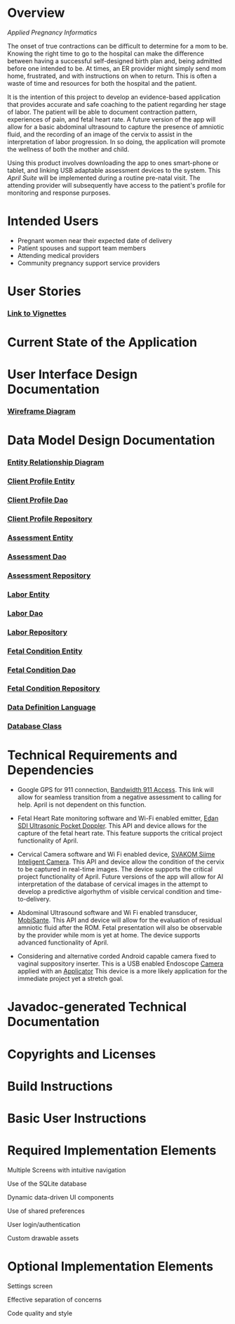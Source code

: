 # Overview
_Applied Pregnancy Informatics_

The onset of true contractions can be difficult to determine for a mom to be.  Knowing the right time to go to
the hospital can make the difference between having a successful self-designed birth plan
and, being admitted before one intended to be.  At times, an ER provider might simply send
mom home, frustrated, and with instructions on when to return.  This is often a waste of time and
resources for both the hospital and the patient.

It is the intention of this project to develop an evidence-based application that provides
accurate and safe coaching to the patient regarding her stage of labor.  The patient will be able to document
contraction pattern, experiences of pain, and fetal heart rate.  A future version of the app will
allow for a basic abdominal ultrasound to capture the presence of amniotic fluid, and the recording of
an image of the cervix to assist in the interpretation of labor progression.  In so doing,
the application will promote the wellness of both the mother and child.

Using this product involves downloading the app to ones smart-phone or tablet,
and linking USB adaptable assessment devices to the system.  This _April Suite_ will be
implemented during a routine pre-natal visit.  The attending provider 
will subsequently have access to the patient's profile for monitoring and response purposes. 



# Intended Users
* Pregnant women near their expected date of delivery 
* Patient spouses and support team members  
* Attending medical providers  
* Community pregnancy support service providers  



# User Stories
### [Link to Vignettes](user-stories.md)



# Current State of the Application



# User Interface Design Documentation
### [Wireframe Diagram](wireframe.md)  



# Data Model Design Documentation
        
### [Entity Relationship Diagram](erd.md)    

### [Client Profile Entity](https://github.com/JACFlyer/april/blob/master/app/src/main/java/edu/cnm/deepdive/april/model/entity/ClientProfile.java)    
### [Client Profile Dao](https://github.com/JACFlyer/april/blob/master/app/src/main/java/edu/cnm/deepdive/april/model/dao/ClientProfileDao.java)    
### [Client Profile Repository](https://github.com/JACFlyer/april/blob/master/app/src/main/java/edu/cnm/deepdive/april/model/repository/ClientProfileRepository.java)    

### [Assessment Entity](https://github.com/JACFlyer/april/blob/master/app/src/main/java/edu/cnm/deepdive/april/model/entity/Assessment.java)    
### [Assessment Dao](https://github.com/JACFlyer/april/blob/master/app/src/main/java/edu/cnm/deepdive/april/model/dao/AssessmentDao.java)    
### [Assessment Repository](https://github.com/JACFlyer/april/blob/master/app/src/main/java/edu/cnm/deepdive/april/model/repository/AssessmentRepository.java)    

### [Labor Entity](https://github.com/JACFlyer/april/blob/master/app/src/main/java/edu/cnm/deepdive/april/model/entity/Labor.java)    
### [Labor Dao](https://github.com/JACFlyer/april/blob/master/app/src/main/java/edu/cnm/deepdive/april/model/dao/LaborDao.java)    
### [Labor Repository](https://github.com/JACFlyer/april/blob/master/app/src/main/java/edu/cnm/deepdive/april/model/repository/LaborRepository.java)    

### [Fetal Condition Entity](https://github.com/JACFlyer/april/blob/master/app/src/main/java/edu/cnm/deepdive/april/model/entity/FetalCondition.java)    
### [Fetal Condition Dao](https://github.com/JACFlyer/april/blob/master/app/src/main/java/edu/cnm/deepdive/april/model/dao/FetalConditionDao.java)    
### [Fetal Condition Repository](https://github.com/JACFlyer/april/blob/master/app/src/main/java/edu/cnm/deepdive/april/model/repository/FCRepository.java)    

### [Data Definition Language](ddl.md)

### [Database Class](https://github.com/JACFlyer/april/blob/master/app/src/main/java/edu/cnm/deepdive/april/service/AprilDatabase.java)



# Technical Requirements and Dependencies        
* Google GPS for 911 connection, [Bandwidth 911 Access](https://bandwidth.com/911).  This link will allow for seamless transition from a negative assessment to calling for help.  April is not dependent on this function.

* Fetal Heart Rate monitoring software and Wi-Fi enabled emitter, [Edan SDI Ultrasonic Pocket Doppler](https://fetaldoppler.net/fd340-fetal-doppler.html).  This API and device allows for the capture of the fetal heart rate.  This feature supports the critical project functionality of April.
 
* Cervical Camera software and Wi Fi enabled device, [SVAKOM Siime Inteligent Camera](https://www.amazon.com/Authentic-Wireless-Vibrator-Waterproof-Massager/dp/B01DVQOLEA/ref=pd_day0_c_121_3/130-5634076-1338833?_encoding=UTF8&pd_rd_i=B01DVQOLEA&pd_rd_r=73fa6798-7050-40d9-8039-7dced9229204&pd_rd_w=EwUVf&pd_rd_wg=Bgb5y&pf_rd_p=47a9d55c-4dbb-48fe-a136-8e1abc72e8e6&pf_rd_r=F66E8CJ6654ZK5TQJQA5&psc=1&refRID=F66E8CJ6654ZK5TQJQA5
).  This API and device allow the condition of the cervix to be captured in real-time images.  The device supports the critical project functionality of April.  Future versions of the app will allow for AI interpretation of the database of cervical images in the attempt to develop a predictive algorhythm of visible cervical condition and time-to-delivery.

* Abdominal Ultrasound software and Wi Fi enabled transducer, [MobiSante](http://www.mobisante.com/).  This API and device will allow for the evaluation of residual amniotic fluid after the ROM.  Fetal presentation will also be observable by the provider while mom is yet at home.  The device supports advanced functionality of April.

* Considering and alternative corded Android capable camera fixed to vaginal suppository inserter.  This is a USB enabled Endoscope [Camera](https://www.amazon.com/Anykit-Megapixels-Inspection-Waterproof-Semi-Rigid/dp/B07NW4C7JG/ref=sr_1_17?keywords=vaginal+camera&qid=1582731129&sr=8-17) applied with an [Applicator](https://www.amazon.com/BoriCap-Suppository-Suppositories-Individually-Recommended/dp/B01M1NJOIF/ref=sr_1_24?keywords=vaginal+camera&qid=1582731694&sr=8-24)
This device is a more likely application for the immediate project yet a stretch goal.



# Javadoc-generated Technical Documentation



# Copyrights and Licenses



# Build Instructions



# Basic User Instructions



# Required Implementation Elements

Multiple Screens with intuitive navigation

Use of the SQLite database

Dynamic data-driven UI components

Use of shared preferences

User login/authentication

Custom drawable assets



# Optional Implementation Elements

Settings screen

Effective separation of concerns

Code quality and style